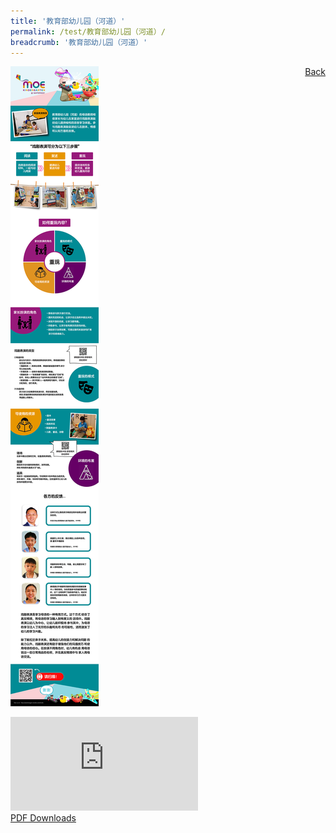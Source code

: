 ```yaml
---
title: '教育部幼儿园（河道）'
permalink: /test/教育部幼儿园（河道）/
breadcrumb: '教育部幼儿园（河道）'
---
```

<a href="/gallery/华文学习展示区-chinese-exhibitions-b/preschool/" style="float:right;">Back</a>
 <img src="/images/MKWATERWAY-CL.jpg"> <br/>
<div class="video-container">
  <iframe src="https://www.youtube.com/embed/d6fmLlW8eoE" frameborder="0" allow="accelerometer; autoplay; encrypted-media; gyroscope; picture-in-picture" allowfullscreen></iframe></div>
<a href="/Sharing-Sessions/01-website-exhibitor-template-pdf.pdf" download>PDF Downloads</a>
